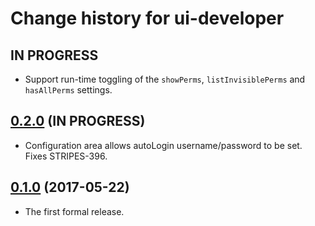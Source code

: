# Change history for ui-developer

## IN PROGRESS

* Support run-time toggling of the `showPerms`, `listInvisiblePerms` and `hasAllPerms` settings.

## [0.2.0](https://github.com/folio-org/ui-developer/tree/v0.2.0) (IN PROGRESS)

* Configuration area allows autoLogin username/password to be set. Fixes STRIPES-396.

## [0.1.0](https://github.com/folio-org/ui-developer/tree/v0.1.0) (2017-05-22)

* The first formal release.

